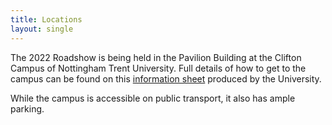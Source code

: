 ```yaml
---
title: Locations
layout: single
---
```


The 2022 Roadshow is being held in the Pavilion Building at the Clifton Campus of Nottingham Trent University. Full details of how to get to the campus can be found on this [information sheet](/media/clifton-campus-map.pdf) produced by the University. 

While the campus is accessible on public transport, it also has ample parking. 

